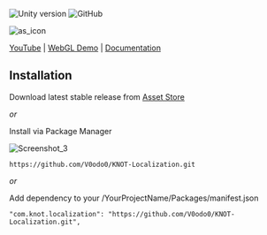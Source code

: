 ![Unity version](https://img.shields.io/badge/Unity-2019.3%2B-blue)
![GitHub](https://img.shields.io/github/license/V0odo0/KNOT-Localization?label=license)

![as_icon](https://user-images.githubusercontent.com/10213769/162616057-4a2d89aa-bbda-4080-aa0e-f3db333c7afa.png)

[YouTube](https://www.youtube.com/watch?v=vzYPx3FN9Sk) | 
[WebGL Demo](https://vd3v.com/assets/knot_localization/demo/) |
[Documentation](https://vd3v.com/assets/knot_localization/docs/articles/quickstart.html)

## Installation

Download latest stable release from [Asset Store](https://assetstore.unity.com/packages/tools/localization/knot-localization-187603)

*or*

Install via Package Manager

![Screenshot_3](https://user-images.githubusercontent.com/10213769/162617479-51c3d2d5-8573-44a2-bc56-8c68d09183f1.png)

```
https://github.com/V0odo0/KNOT-Localization.git
```

*or*

Add dependency to your /YourProjectName/Packages/manifest.json

```
"com.knot.localization": "https://github.com/V0odo0/KNOT-Localization.git",
```
